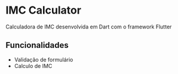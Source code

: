 # IMC Calculator

Calculadora de IMC desenvolvida em Dart com o framework Flutter

## Funcionalidades

- Validação de formulário
- Calculo de IMC
